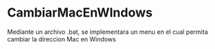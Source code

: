 # CambiarMacEnWIndows
Mediante un archivo .bat, se implementara un menu en el cual permita cambiar la direccion Mac en Windows
